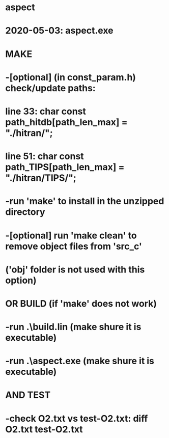 # aspect
# 2020-05-03: aspect.exe

# MAKE

# -[optional] (in const_param.h) check/update paths:
#     line 33: char const path_hitdb[path_len_max] = "./hitran/";
#     line 51: char const path_TIPS[path_len_max] = "./hitran/TIPS/";
# -run 'make' to install in the unzipped directory
# -[optional] run 'make clean' to remove object files from 'src_c'
# ('obj' folder is not used with this option)

# OR BUILD (if 'make' does not work)

# -run .\build.lin  (make shure it is executable)
# -run .\aspect.exe (make shure it is executable)

# AND TEST

# -check O2.txt vs test-O2.txt: diff O2.txt test-O2.txt
